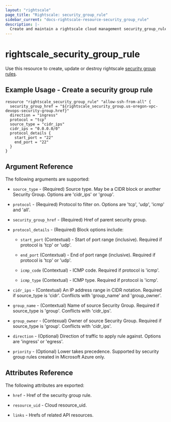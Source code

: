 ```yaml
---
layout: "rightscale"
page_title: "Rightscale: security_group_rule"
sidebar_current: "docs-rightscale-resource-security_group_rule"
description: |-
  Create and maintain a rightscale cloud management security_group_rule.
---
```


# rightscale_security_group_rule

Use this resource to create, update or destroy rightscale [security group rules](http://reference.rightscale.com/api1.5/resources/ResourceSecurityGroupRules.html).

## Example Usage - Create a security group rule

```hcl
resource "rightscale_security_group_rule" "allow-ssh-from-all" {
  security_group_href = "${rightscale_security_group.us-oregon-vpc-devops-security-group.href}"
  direction = "ingress"
  protocol = "tcp"
  source_type = "cidr_ips"
  cidr_ips = "0.0.0.0/0"
  protocol_details {
    start_port = "22"
    end_port = "22"
  }
}
```

## Argument Reference

The following arguments are supported:

* `source_type` - (Required) Source type. May be a CIDR block or another Security Group. Options are 'cidr_ips' or 'group'.

* `protocol` - (Required) Protocol to filter on.  Options are 'tcp', 'udp', 'icmp' and 'all'.

* `security_group_href` - (Required) Href of parent security group.

* `protocol_details` - (Required) Block options include:

  * `start_port` (Contextual) - Start of port range (inclusive). Required if protocol is 'tcp' or 'udp'.

  * `end_port` (Contextual) - End of port range (inclusive). Required if protocol is 'tcp' or 'udp'.

  * `icmp_code` (Contextual) - ICMP code. Required if protocol is 'icmp'.

  * `icmp_type` (Contextual) - ICMP type. Required if protocol is 'icmp'.

* `cidr_ips` - (Contextual) An IP address range in CIDR notation. Required if source_type is 'cidr'. Conflicts with 'group_name' and 'group_owner'.

* `group_name` - (Contextual) Name of source Security Group. Required if source_type is 'group'.  Conflicts with 'cidr_ips'.

* `group_owner` - (Contexual) Owner of source Security Group. Required if source_type is 'group'. Conflicts with 'cidr_ips'.

* `direction` - (Optional) Direction of traffic to apply rule against.  Options are 'ingress' or 'egress'.

* `priority` - (Optional) Lower takes precedence. Supported by security group rules created in Microsoft Azure only.

## Attributes Reference

The following attributes are exported:

* `href` - Href of the security group rule.

* `resource_uid` - Cloud resource_uid.

* `links` - Hrefs of related API resources.
